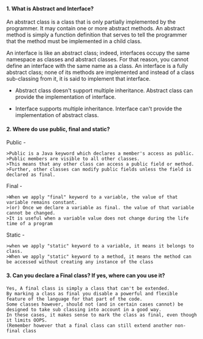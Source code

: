 #### 1. What is Abstract and Interface?

An abstract class is a class that is only partially implemented by the programmer. It may contain one or more abstract methods. 
An abstract method is simply a function definition that serves to tell the programmer that the method must be implemented in a child class.

An interface is like an abstract class; indeed, interfaces occupy the same namespace as classes and abstract classes. For that reason, you cannot define an interface with the same name as a class. An interface is a fully abstract class; none of its methods are implemented and instead of a class sub-classing from it, it is said to implement that interface.

- Abstract class doesn't support multiple inheritance. Abstract class can provide the implementation of interface.

- Interface supports multiple inheritance. Interface can't provide the implementation of abstract class.



#### 2. Where do use public, final and static?

Public -

	>Public is a Java keyword which declares a member's access as public.
	>Public members are visible to all other classes. 
	>This means that any other class can access a public field or method. 
	>Further, other classes can modify public fields unless the field is declared as final.

Final -

	>When we apply "final" keyword to a variable, the value of that variable remains constant. 
	>(or) Once we declare a variable as final. the value of that variable cannot be changed.
	>It is useful when a variable value does not change during the life time of a program

Static -

	>when we apply "static" keyword to a variable, it means it belongs to class.
	>When we apply "static" keyword to a method, it means the method can be accessed without creating any instance of the class
	


#### 3. Can you declare a Final class? If yes, where can you use it?

	Yes, A final class is simply a class that can't be extended.
	By marking a class as final you disable a powerful and flexible feature of the language for that part of the code. 
	Some classes however, should not (and in certain cases cannot) be designed to take sub classing into account in a good way. 
	In these cases, it makes sense to mark the class as final, even though it limits OOPS. 
	(Remember however that a final class can still extend another non-final class	
